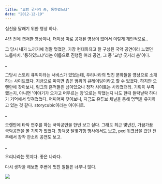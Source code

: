 ```yaml
---
title: "교방 굿거리 춤, 통하였느냐"
date: "2012-12-19"
---
```


심신을 달래기 위한 영상 하나.

4년 전에 캡쳐한 영상이나, 더이상 따로 공개된 영상이 없어서 이렇게 개인적으로..

그 당시 내가 느끼기에 정말 멋졌던, 가장 현대화되고 잘 구성된 국악 공연이라 느꼈던 노름마치. '통하였느냐'라는 이름으로 진행된 여러 공연, 그 중 '교방 굿거리 춤'이다.

\_

그당시 스토리 큐빅이라는 서비스가 있었는데, 우리나라의 멋진 문화들을 영상으로 소개하는 사이트였다. 지금으로 따지면 좁은 범위의 큐레이팅이라고 할 수 있겠다. 하지만 오랜만에 찾아보니, 링크의 흔적들은 남아있으나 정작 사이트는 사라졌더라. 기획이 부족했는지, 아니면 '이야기가 오가고 머무르는 장'으로는 약했는지 나도 한때 들락날락 하다가 기억에서 잊혀졌었다. 어찌어찌 찾아보니, 지금도 유튜브 채널을 통해 명맥을 유지하고 있는 것 같다. storycubic이라는 아이디로.

\_

오랜만에 타악 연주를 하는 국악공연을 한번 보고 싶다. 그래도 최근 몇년간, 가끔가끔 국악공연을 볼 기회가 있었다. 창덕궁 달빛기행 행사에서도 보고, pxd 워크샵을 갔던 전주에서 창작 판소리 공연도 보고.

\_

우리나라는 멋지다. 좋은 나라다.

다시 생각을 해보면 주변에 멋진 일들은 너무나 많다.

  

![](http://kimsungi.cafe24.com/wp/wp-content/uploads/1/cfile8.uf.176F1E4C50DF1B041A11A9.jpg)
